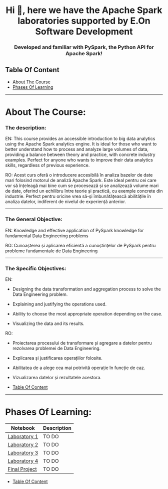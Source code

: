 <h1 align="center">Hi 👋, here we have the Apache Spark laboratories supported by E.On Software Development</h1>
<h3 align="center">Developed and familiar with PySpark, the Python API for Apache Spark!</h3>

## Table Of Content
* [About The Course](#course)
* [Phases Of Learning](#learn)

--------------------------------------------------------------------------------

<h1 id="course" align="left">About The Course:</h1>

<h3 align="left">The description:</h3>

EN: This course provides an accessible introduction to big data analytics using the Apache Spark analytics engine. It is ideal for those who want to better understand how to process and analyze large volumes of data, providing a balance between theory and practice, with concrete industry examples. Perfect for anyone who wants to improve their data analytics skills, regardless of previous experience.

RO: Acest curs oferă o introducere accesibilă în analiza bazelor de date mari folosind motorul de analiză Apache Spark. Este ideal pentru cei care vor să înțeleagă mai bine cum se procesează și se analizează volume mari de date, oferind un echilibru între teorie și practică, cu exemple concrete din industrie. Perfect pentru oricine vrea să-și îmbunătățească abilitățile în analiza datelor, indiferent de nivelul de experiență anterior.

---

<h3 align="left">The General Objective:</h3>

EN: Knowledge and effective application of PySpark knowledge for fundamental Data Engineering problems

RO: Cunoașterea și aplicarea eficientă a cunoștințelor de PySpark pentru probleme fundamentale de Data Engineering

---

<h3 align="left">The Specific Objectives:</h3>

EN: 

- Designing the data transformation and aggregation process to solve the Data Engineering problem.

- Explaining and justifying the operations used.

- Ability to choose the most appropriate operation depending on the case.

- Visualizing the data and its results.
  
RO:

- Proiectarea procesului de transformare și agregare a datelor pentru rezolvarea problemei de Data Engineering.

- Explicarea și justificarea operațiilor folosite.
    
- Abilitatea de a alege cea mai potrivită operație în funcție de caz.
    
- Vizualizarea datelor și rezultatele acestora.

* [Table Of Content](#table-of-content)

---

<h1 id="learn" align="left">Phases Of Learning:</h1>
 
| Notebook | Description |
|--------------------------------------------------------------------------------------------------------------|-------------------------------------------------------------------------------------------------------------------------------------------------------------------|
| [Laboratory 1](http://nbviewer.ipython.org/github/AndromedaOMA/Advanced_Analytics_with_Apache_Spark---E.On_Software_Development/blob/main/Laboratory_1.ipynb) | TO DO |
| [Laboratory 2](http://nbviewer.ipython.org/github) | TO DO |
| [Laboratory 3](http://nbviewer.ipython.org/github) | TO DO |
| [Laboratory 4](http://nbviewer.ipython.org/github) | TO DO |
| [Final Project](http://nbviewer.ipython.org/github/AndromedaOMA/Advanced_Analytics_with_Apache_Spark---E.On_Software_Development/blob/main/Final_Project.ipynb) | TO DO |

* [Table Of Content](#table-of-content)

